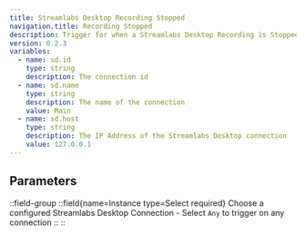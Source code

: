 ```yaml
---
title: Streamlabs Desktop Recording Stopped
navigation.title: Recording Stopped
description: Trigger for when a Streamlabs Desktop Recording is Stopped
version: 0.2.3
variables:
  - name: sd.id
    type: string
    description: The connection id
  - name: sd.name
    type: string
    description: The name of the connection
    value: Main
  - name: sd.host
    type: string
    description: The IP Address of the Streamlabs Desktop connection
    value: 127.0.0.1
---
```


## Parameters
::field-group
  ::field{name=Instance type=Select required}
    Choose a configured Streamlabs Desktop Connection
    - Select `Any` to trigger on any connection
  ::
::